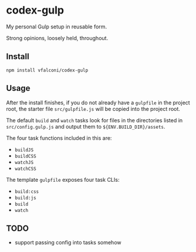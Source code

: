 # codex-gulp

My personal Gulp setup in reusable form.

Strong opinions, loosely held, throughout.

## Install

`npm install vfalconi/codex-gulp`

## Usage

After the install finishes, if you do not already have a `gulpfile` in the project root, the starter file `src/gulpfile.js` will be copied into the project root.

The default `build` and `watch` tasks look for files in the directories listed in `src/config.gulp.js` and output them to `${ENV.BUILD_DIR}/assets`.

The four task functions included in this are:
- `buildJS`
- `buildCSS`
- `watchJS`
- `watchCSS`

The template `gulpfile` exposes four task CLIs:
- `build:css`
- `build:js`
- `build`
- `watch`

## TODO

- support passing config into tasks somehow
